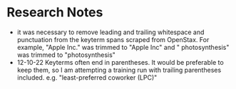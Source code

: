 # Research Notes

- it was necessary to remove leading and trailing whitespace and punctuation from the keyterm spans scraped from OpenStax. For example, "Apple Inc." was trimmed to "Apple Inc" and " photosynthesis" was trimmed to "photosynthesis"
- 12-10-22 Keyterms often end in parentheses. It would be preferable to keep them, so I am attempting a training run with trailing parentheses included. e.g. "least-preferred coworker (LPC)"